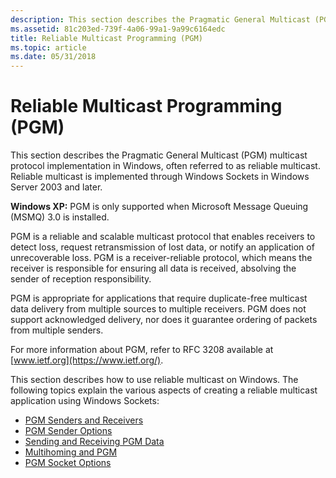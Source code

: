 ```yaml
---
description: This section describes the Pragmatic General Multicast (PGM) multicast protocol implementation in Windows, often referred to as reliable multicast. Reliable multicast is implemented through Windows Sockets in Windows Server 2003 and later.
ms.assetid: 81c203ed-739f-4a06-99a1-9a99c6164edc
title: Reliable Multicast Programming (PGM)
ms.topic: article
ms.date: 05/31/2018
---
```


# Reliable Multicast Programming (PGM)

This section describes the Pragmatic General Multicast (PGM) multicast protocol implementation in Windows, often referred to as reliable multicast. Reliable multicast is implemented through Windows Sockets in Windows Server 2003 and later.

**Windows XP:** PGM is only supported when Microsoft Message Queuing (MSMQ) 3.0 is installed.

PGM is a reliable and scalable multicast protocol that enables receivers to detect loss, request retransmission of lost data, or notify an application of unrecoverable loss. PGM is a receiver-reliable protocol, which means the receiver is responsible for ensuring all data is received, absolving the sender of reception responsibility.

PGM is appropriate for applications that require duplicate-free multicast data delivery from multiple sources to multiple receivers. PGM does not support acknowledged delivery, nor does it guarantee ordering of packets from multiple senders.

For more information about PGM, refer to RFC 3208 available at [www.ietf.org](https://www.ietf.org/).

This section describes how to use reliable multicast on Windows. The following topics explain the various aspects of creating a reliable multicast application using Windows Sockets:

-   [PGM Senders and Receivers](pgm-senders-and-receivers.md)
-   [PGM Sender Options](pgm-sender-options.md)
-   [Sending and Receiving PGM Data](sending-and-receiving-pgm-data.md)
-   [Multihoming and PGM](multihoming-and-pgm.md)
-   [PGM Socket Options](pgm-socket-options.md)

 

 



